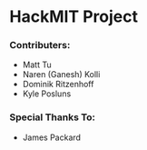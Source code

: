 # HackMIT Project

### Contributers: 
- Matt Tu
- Naren (Ganesh) Kolli
- Dominik Ritzenhoff
- Kyle Posluns

### Special Thanks To:
- James Packard
